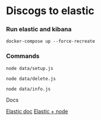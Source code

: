 # Discogs to elastic

### Run elastic and kibana

`docker-compose up --force-recreate`

### Commands

`node data/setup.js`

`node data/delete.js`

`node data/info.js`

Docs

[Elastic doc](https://www.elastic.co/)
[Elastic + node](https://www.compose.com/articles/getting-started-with-elasticsearch-and-node/)


